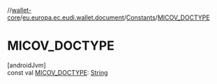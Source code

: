 //[wallet-core](../../../index.md)/[eu.europa.ec.eudi.wallet.document](../index.md)/[Constants](index.md)/[MICOV_DOCTYPE](-m-i-c-o-v_-d-o-c-t-y-p-e.md)

# MICOV_DOCTYPE

[androidJvm]\
const val [MICOV_DOCTYPE](-m-i-c-o-v_-d-o-c-t-y-p-e.md): [String](https://kotlinlang.org/api/latest/jvm/stdlib/kotlin/-string/index.html)
